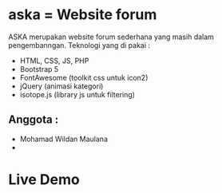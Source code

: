 # aska = Website forum

ASKA merupakan website forum sederhana yang masih dalam pengembanngan.
Teknologi yang di pakai :
- HTML, CSS, JS, PHP
- Bootstrap 5
- FontAwesome (toolkit css untuk icon2)
- jQuery (animasi kategori)
- isotope.js (library js untuk filtering)

Anggota :
- 
- Mohamad Wildan Maulana
- 
  
# Live Demo

